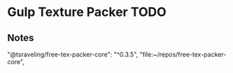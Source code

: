 # Gulp Texture Packer TODO

## Notes

"@tsraveling/free-tex-packer-core":
  "^0.3.5",
  "file:~/repos/free-tex-packer-core",
